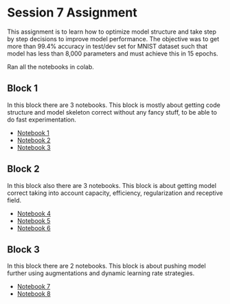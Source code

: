 # Session 7 Assignment

This assignment is to learn how to optimize model structure and take step by step decisions to improve model performance. The objective was to get more than 99.4% accuracy in test/dev set for MNIST dataset such that model has less than 8,000 parameters and must achieve this in 15 epochs.

Ran all the notebooks in colab.
## Block 1

In this block there are 3 notebooks. This block is mostly about getting code structure and model skeleton correct without any fancy stuff, to be able to do fast experimentation.

- [Notebook 1](Code1.ipynb)
- [Notebook 2](Code2.ipynb)
- [Notebook 3](Code3.ipynb)

## Block 2

In this block also there are 3 notebooks. This block is about getting model correct taking into account capacity, efficiency, regularization and receptive field.

- [Notebook 4](Code4.ipynb)
- [Notebook 5](Code5.ipynb)
- [Notebook 6](Code6.ipynb)
## Block 3

In this block there are 2 notebooks. This block is about pushing model further using augmentations and dynamic learning rate strategies.

- [Notebook 7](Code7.ipynb)
- [Notebook 8](Code8.ipynb)